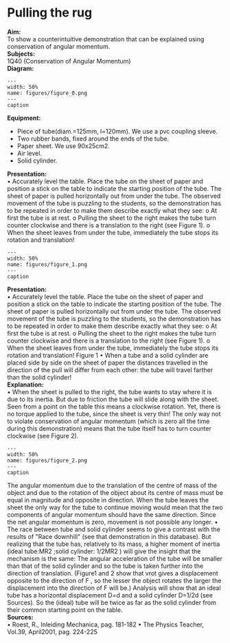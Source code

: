 # Pulling the rug 
    
<b> Aim: </b>  
 To show a counterintuitive demonstration that can be explained using conservation of angular momentum.    
<b> Subjects: </b>  
 1Q40 (Conservation of Angular Momentum)   
<b> Diagram: </b>  
   
```{figure} figures/figure_0.png  
---  
width: 50%  
name: figures/figure_0.png  
---  
caption  
``` 
      
<b> Equipment: </b>  
 
 *  Piece of tube(diam.=125mm, l=120mm). We use a pvc coupling sleeve. 
 *  Two rubber bands, fixed around the ends of the tube. 
 *  Paper sheet. We use 90x25cm2. 
 *  Air level. 
 *  Solid cylinder.
     
<b> Presentation: </b>  
 • Accurately level the table. Place the tube on the sheet of paper and position a stick on the table to indicate the starting position of the tube. The sheet of paper is pulled horizontally out from under the tube. The observed movement of the tube is puzzling to the students, so the demonstration has to be repeated in order to make them describe exactly what they see: o At first the tube is at rest. o Pulling the sheet to the right makes the tube turn counter clockwise and there is a translation to the right (see Figure 1).  o When the sheet leaves from under the tube, immediately the tube stops its rotation and translation!    
```{figure} figures/figure_1.png  
---  
width: 50%  
name: figures/figure_1.png  
---  
caption  
``` 
     
<b> Presentation: </b>  
 • Accurately level the table. Place the tube on the sheet of paper and position a stick on the table to indicate the starting position of the tube. The sheet of paper is pulled horizontally out from under the tube. The observed movement of the tube is puzzling to the students, so the demonstration has to be repeated in order to make them describe exactly what they see: o At first the tube is at rest. o Pulling the sheet to the right makes the tube turn counter clockwise and there is a translation to the right (see Figure 1).  o When the sheet leaves from under the tube, immediately the tube stops its rotation and translation!  Figure 1 • When a tube and a solid cylinder are placed side by side on the sheet of paper the distances travelled in the direction of the pull will differ from each other: the tube will travel farther than the solid cylinder!   
<b> Explanation: </b>  
 • When the sheet is pulled to the right, the tube wants to stay where it is due to its inertia. But due to friction the tube will slide along with the sheet. Seen from a point on the table this means a clockwise rotation. Yet, there is no torque applied to the tube, since the sheet is very thin! The only way not to violate conservation of angular momentum (which is zero all the time during this demonstration) means that the tube itself has to turn counter clockwise (see Figure 2).     
```{figure} figures/figure_2.png  
---  
width: 50%  
name: figures/figure_2.png  
---  
caption  
``` 
 The angular momentum due to the translation of the centre of mass of the object and due to the rotation of the object about its centre of mass must be equal in magnitude and opposite in direction. When the tube leaves the sheet the only way for the tube to continue moving would mean that the two components of angular momentum should have the same direction. Since the net angular momentum is zero, movement is not    possible any longer. • The race between tube and solid cylinder seems to give a contrast with the results of "Race downhill" (see that demonstration in this database). But realizing that the tube has, relatively to its mass, a higher moment of inertia (ideal tube:MR2 ;solid cylinder: 1/2MR2 ) will give the insight that the mechanism is the same: The angular acceleration of the tube will be smaller than that of the solid cylinder and so the tube is taken further into the direction of translation. (Figure1 and 2 show that vrot gives a displacement opposite to the direction of F , so the lesser the object rotates the larger the displacement into the direction of F will be.) Analysis will show that an ideal tube has a horizontal displacement D=d and a solid cylinder D=1/2d (see Sources). So the (ideal) tube will be twice as far as the solid cylinder from their common starting point on the table.   
<b> Sources: </b>  
 • Roest, R., Inleiding Mechanica, pag. 181-182 • The Physics Teacher, Vol.39, April2001, pag. 224-225  